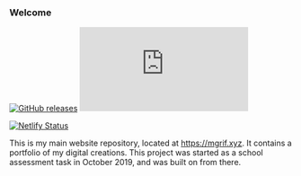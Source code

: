 ### Welcome

[![GitHub releases](https://img.shields.io/github/v/release/xMdb/mainWebsite.svg?style=for-the-badge&logo=visual-studio-code)](https://github.com/xMdb/mainWebsite/releases/) [![Website Status](https://img.shields.io/website-up-down-green-red/http/mgrif.xyz?style=for-the-badge&logo=icloud)](https://mgrif.xyz/)

[![Netlify Status](https://api.netlify.com/api/v1/badges/b84fbee3-83e2-4f25-9976-a6757efc96c9/deploy-status)](https://app.netlify.com/sites/mgrif-portfolio/deploys)

This is my main website repository, located at https://mgrif.xyz. It contains a portfolio of my digital creations. This project was started as a school assessment task in October 2019, and was built on from there.
